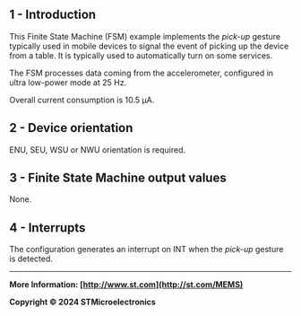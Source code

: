 ## 1 - Introduction

This Finite State Machine (FSM) example implements the *pick-up* gesture typically used in mobile devices to signal the event of picking up the device from a table. It is typically used to automatically turn on some services.

The FSM processes data coming from the accelerometer, configured in ultra low-power mode at 25 Hz.

Overall current consumption is 10.5  µA.


## 2 - Device orientation

ENU, SEU, WSU or NWU orientation is required.


## 3 - Finite State Machine output values

None.


## 4 - Interrupts

The configuration generates an interrupt on INT when the *pick-up* gesture is detected.

------

**More Information: [http://www.st.com](http://st.com/MEMS)**

**Copyright © 2024 STMicroelectronics**


